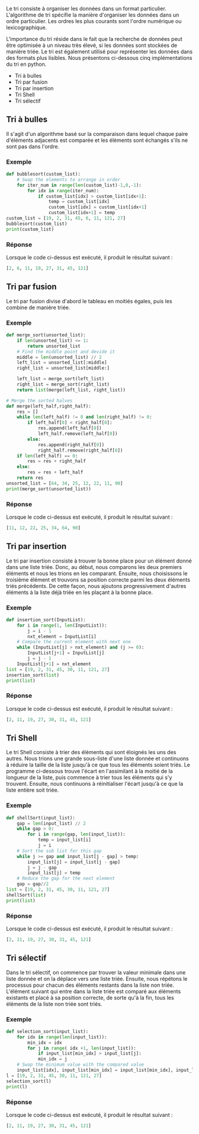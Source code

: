Le tri consiste à organiser les données dans un format particulier. L'algorithme de tri spécifie la manière d'organiser les données dans un ordre particulier. Les ordres les plus courants sont l'ordre numérique ou lexicographique.

L'importance du tri réside dans le fait que la recherche de données peut être optimisée à un niveau très élevé, si les données sont stockées de manière triée. Le tri est également utilisé pour représenter les données dans des formats plus lisibles. Nous présentons ci-dessous cinq implémentations du tri en python.

- Tri à bulles
- Tri par fusion
- Tri par insertion
- Tri Shell
- Tri sélectif

## Tri à bulles

Il s'agit d'un algorithme basé sur la comparaison dans lequel chaque paire d'éléments adjacents est comparée et les éléments sont échangés s'ils ne sont pas dans l'ordre.

### Exemple

```python
def bubblesort(custom_list):
    # Swap the elements to arrange in order
    for iter_num in range(len(custom_list)-1,0,-1):
        for idx in range(iter_num):
            if custom_list[idx] > custom_list[idx+1]:
                temp = custom_list[idx]
                custom_list[idx] = custom_list[idx+1]
                custom_list[idx+1] = temp
custom_list = [19, 2, 31, 45, 6, 11, 121, 27]
bubblesort(custom_list)
print(custom_list)
```

### Réponse

Lorsque le code ci-dessus est exécuté, il produit le résultat suivant :

```python
[2, 6, 11, 19, 27, 31, 45, 121]
```

## Tri par fusion

Le tri par fusion divise d'abord le tableau en moitiés égales, puis les combine de manière triée.

### Exemple

```python
def merge_sort(unsorted_list):
    if len(unsorted_list) <= 1:
        return unsorted_list
    # Find the middle point and devide it
    middle = len(unsorted_list) // 2
    left_list = unsorted_list[:middle]
    right_list = unsorted_list[middle:]

    left_list = merge_sort(left_list)
    right_list = merge_sort(right_list)
    return list(merge(left_list, right_list))

# Merge the sorted halves
def merge(left_half,right_half):
    res = []
    while len(left_half) != 0 and len(right_half) != 0:
        if left_half[0] < right_half[0]:
            res.append(left_half[0])
            left_half.remove(left_half[0])
        else:
            res.append(right_half[0])
            right_half.remove(right_half[0])
    if len(left_half) == 0:
        res = res + right_half
    else:
        res = res + left_half
    return res
unsorted_list = [64, 34, 25, 12, 22, 11, 90]
print(merge_sort(unsorted_list))
```

### Réponse

Lorsque le code ci-dessus est exécuté, il produit le résultat suivant :

```python
[11, 12, 22, 25, 34, 64, 90]
```

## Tri par insertion

Le tri par insertion consiste à trouver la bonne place pour un élément donné dans une liste triée. Donc, au début, nous comparons les deux premiers éléments et nous les trions en les comparant. Ensuite, nous choisissons le troisième élément et trouvons sa position correcte parmi les deux éléments triés précédents. De cette façon, nous ajoutons progressivement d'autres éléments à la liste déjà triée en les plaçant à la bonne place.

### Exemple

```python
def insertion_sort(InputList):
    for i in range(1, len(InputList)):
        j = i - 1
        nxt_element = InputList[i]
    # Compare the current element with next one
    while (InputList[j] > nxt_element) and (j >= 0):
        InputList[j+1] = InputList[j]
        j = j - 1
    InputList[j+1] = nxt_element
list = [19, 2, 31, 45, 30, 11, 121, 27]
insertion_sort(list)
print(list)
```

### Réponse

Lorsque le code ci-dessus est exécuté, il produit le résultat suivant :

```python
[2, 11, 19, 27, 30, 31, 45, 121]
```

## Tri Shell

Le tri Shell consiste à trier des éléments qui sont éloignés les uns des autres. Nous trions une grande sous-liste d'une liste donnée et continuons à réduire la taille de la liste jusqu'à ce que tous les éléments soient triés. Le programme ci-dessous trouve l'écart en l'assimilant à la moitié de la longueur de la liste, puis commence à trier tous les éléments qui s'y trouvent. Ensuite, nous continuons à réinitialiser l'écart jusqu'à ce que la liste entière soit triée.

### Exemple

```python
def shellSort(input_list):
    gap = len(input_list) // 2
    while gap > 0:
        for i in range(gap, len(input_list)):
            temp = input_list[i]
            j = i
    # Sort the sub list for this gap
    while j >= gap and input_list[j - gap] > temp:
        input_list[j] = input_list[j - gap]
        j = j - gap
        input_list[j] = temp
    # Reduce the gap for the next element
    gap = gap//2
list = [19, 2, 31, 45, 30, 11, 121, 27]
shellSort(list)
print(list)
```

### Réponse

Lorsque le code ci-dessus est exécuté, il produit le résultat suivant :

```python
[2, 11, 19, 27, 30, 31, 45, 121]
```

## Tri sélectif

Dans le tri sélectif, on commence par trouver la valeur minimale dans une liste donnée et on la déplace vers une liste triée. Ensuite, nous répétons le processus pour chacun des éléments restants dans la liste non triée. L'élément suivant qui entre dans la liste triée est comparé aux éléments existants et placé à sa position correcte, de sorte qu'à la fin, tous les éléments de la liste non triée sont triés.

### Exemple

```python
def selection_sort(input_list):
    for idx in range(len(input_list)):
        min_idx = idx
        for j in range( idx +1, len(input_list)):
            if input_list[min_idx] > input_list[j]:
            min_idx = j
    # Swap the minimum value with the compared value
    input_list[idx], input_list[min_idx] = input_list[min_idx], input_list[idx]
l = [19, 2, 31, 45, 30, 11, 121, 27]
selection_sort(l)
print(l)
```

### Réponse

Lorsque le code ci-dessus est exécuté, il produit le résultat suivant :

```python
[2, 11, 19, 27, 30, 31, 45, 121]
```
